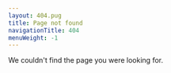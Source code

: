 ```yaml
---
layout: 404.pug
title: Page not found
navigationTitle: 404
menuWeight: -1
---
```


We couldn't find the page you were looking for.
